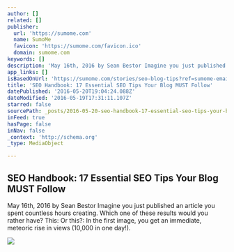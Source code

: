 ```yaml
---
author: []
related: []
publisher:
  url: 'https://sumome.com'
  name: SumoMe
  favicon: 'https://sumome.com/favicon.ico'
  domain: sumome.com
keywords: []
description: 'May 16th, 2016 by Sean Bestor Imagine you just published an article you spent countless hours creating. Which one of these results would you rather have? This: Or this?: In the first image, you get an immediate, meteoric rise in views (10,000 in one day!).'
app_links: []
isBasedOnUrl: 'https://sumome.com/stories/seo-blog-tips?ref=sumome-email'
title: 'SEO Handbook: 17 Essential SEO Tips Your Blog MUST Follow'
datePublished: '2016-05-20T19:04:24.088Z'
dateModified: '2016-05-19T17:31:11.107Z'
starred: false
sourcePath: _posts/2016-05-20-seo-handbook-17-essential-seo-tips-your-blog-must-follow.md
inFeed: true
hasPage: false
inNav: false
_context: 'http://schema.org'
_type: MediaObject

---
```

<article style=""><h1>SEO Handbook: 17 Essential SEO Tips Your Blog MUST Follow</h1><p>May 16th, 2016 by Sean Bestor Imagine you just published an article you spent countless hours creating. Which one of these results would you rather have? This: Or this?: In the first image, you get an immediate, meteoric rise in views (10,000 in one day!).</p><img src="https://sumome-media.s3.amazonaws.com/storyimages/77a459d2-8733-4904-947f-c0228497b532" /></article>
